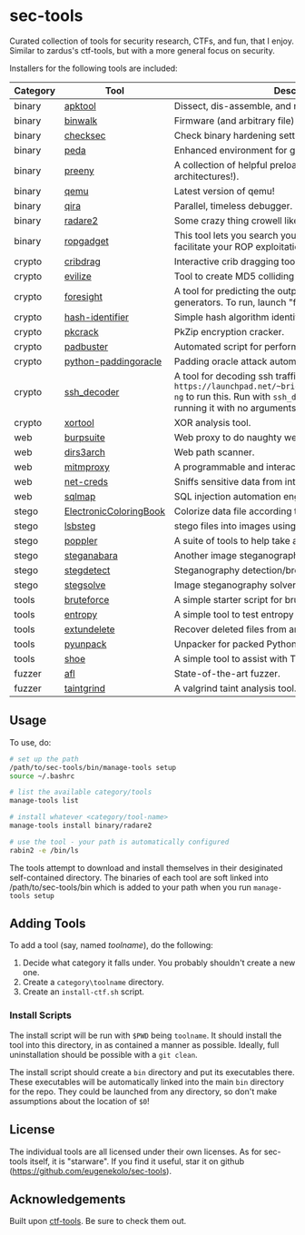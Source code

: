 # sec-tools
Curated collection of tools for security research, CTFs, and fun, that I enjoy. Similar to zardus's ctf-tools, but with a more general focus on security.

Installers for the following tools are included:

| Category | Tool | Description |
|----------|------|-------------|
| binary | [apktool](https://ibotpeaches.github.io/Apktool/) | Dissect, dis-assemble, and re-pack Android APKs | 
| binary | [binwalk](https://github.com/devttys0/binwalk.git) | Firmware (and arbitrary file) analysis tool. | 
| binary | [checksec](https://github.com/slimm609/checksec.sh) | Check binary hardening settings. | 
| binary | [peda](https://github.com/longld/peda) | Enhanced environment for gdb. | 
| binary | [preeny](https://github.com/zardus/preeny) | A collection of helpful preloads (compiled for many architectures!). |
| binary | [qemu](http://qemu.org) | Latest version of qemu! |
| binary | [qira](http://qira.me) | Parallel, timeless debugger. | 
| binary | [radare2](http://www.radare.org/) | Some crazy thing crowell likes. | 
| binary | [ropgadget](https://github.com/JonathanSalwan/ROPgadget) | This tool lets you search your gadgets on your binaries to facilitate your ROP exploitation. |
| crypto | [cribdrag](https://github.com/SpiderLabs/cribdrag) | Interactive crib dragging tool (for crypto). | 
| crypto | [evilize](http://www.mathstat.dal.ca/~selinger/md5collision/) | Tool to create MD5 colliding binaries | 
| crypto | [foresight](https://github.com/ALSchwalm/foresight) | A tool for predicting the output of random number generators. To run, launch "foresee". | 
| crypto | [hash-identifier](https://code.google.com/p/hash-identifier/source/checkout) | Simple hash algorithm identifier. | 
| crypto | [pkcrack](https://www.unix-ag.uni-kl.de/~conrad/krypto/pkcrack.html) | PkZip encryption cracker. |
| crypto | [padbuster](https://github.com/GDSSecurity/PadBuster) | Automated script for performing Padding Oracle attacks 
| crypto | [python-paddingoracle](https://github.com/mwielgoszewski/python-paddingoracle) | Padding oracle attack automation. | 
| crypto | [ssh_decoder](https://github.com/jjyg/ssh_decoder) | A tool for decoding ssh traffic. You will need `ruby1.8` from `https://launchpad.net/~brightbox/+archive/ubuntu/ruby-ng` to run this. Run with `ssh_decoder --help` for help, as running it with no arguments causes it to crash. | 
| crypto | [xortool](https://github.com/hellman/xortool) | XOR analysis tool. | 
| web | [burpsuite](http://portswigger.net/burp) | Web proxy to do naughty web stuff. |
| web | [dirs3arch](https://github.com/maurosoria/dirs3arch) | Web path scanner. | 
| web | [mitmproxy](http://mitmproxy.org/) | A programmable and interactive HTTP proxy useful |
| web | [net-creds](https://github.com/DanMcInerney/net-creds) | Sniffs sensitive data from interface or pcap |
| web | [sqlmap](http://sqlmap.org/) | SQL injection automation engine. | 
| stego | [ElectronicColoringBook](https://doegox.github.io/ElectronicColoringBook/) | Colorize data file according to repetitive chunks. |
| stego | [lsbsteg](https://github.com/RobinDavid/LSB-Steganography) | stego files into images using the Least Significant Bit. |
| stego | [poppler](http://poppler.freedesktop.org/) | A suite of tools to help take apart and work with PDF files |
| stego | [steganabara](http://www.caesum.com/handbook/stego.htm) | Another image steganography solver. | 
| stego | [stegdetect](http://www.outguess.org/) | Steganography detection/breaking tool. | 
| stego | [stegsolve](http://www.caesum.com/handbook/stego.htm) | Image steganography solver. | 
| tools | [bruteforce](http://github.com/eugenekolo/sec-tools) | A simple starter script for bruteforcing |
| tools | [entropy](http://github.com/eugenekolo/sec-tools) | A simple tool to test entropy of a file |
| tools | [extundelete](http://extundelete.sourceforge.net/) | Recover deleted files from an ext3 or ext4 partition. |
| tools | [pyunpack](https://github.com/kholia/exetractor-clone) | Unpacker for packed Python executables |
| tools | [shoe](http://github.com/eugenekolo/sec-tools) | A simple tool to assist with TCP remote communication |
| fuzzer | [afl](http://lcamtuf.coredump.cx/afl/) | State-of-the-art fuzzer. |
| fuzzer | [taintgrind](https://github.com/wmkhoo/taintgrind) | A valgrind taint analysis tool. | 

## Usage
To use, do:

```bash
# set up the path
/path/to/sec-tools/bin/manage-tools setup
source ~/.bashrc

# list the available category/tools
manage-tools list

# install whatever <category/tool-name>
manage-tools install binary/radare2

# use the tool - your path is automatically configured
rabin2 -e /bin/ls
```

The tools attempt to download and install themselves in their desiginated self-contained directory.
The binaries of each tool are soft linked into /path/to/sec-tools/bin which is added to your path when you run `manage-tools setup`

## Adding Tools
To add a tool (say, named *toolname*), do the following:

1. Decide what category it falls under. You probably shouldn't create a new one.
2. Create a `category\toolname` directory.
3. Create an `install-ctf.sh` script.

### Install Scripts
The install script will be run with `$PWD` being `toolname`. It should install the tool into this directory, in as contained a manner as possible.
Ideally, full uninstallation should be possible with a `git clean`.

The install script should create a `bin` directory and put its executables there.
These executables will be automatically linked into the main `bin` directory for the repo.
They could be launched from any directory, so don't make assumptions about the location of `$0`!

## License
The individual tools are all licensed under their own licenses.
As for sec-tools itself, it is "starware".
If you find it useful, star it on github (https://github.com/eugenekolo/sec-tools).

## Acknowledgements
Built upon [ctf-tools](github.zom/zardus/ctf-tools). Be sure to check them out.
